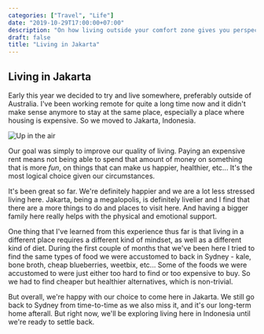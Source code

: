 ```yaml
---
categories: ["Travel", "Life"]
date: "2019-10-29T17:00:00+07:00"
description: "On how living outside your comfort zone gives you perspective."
draft: false
title: "Living in Jakarta"
---
```


## Living in Jakarta

Early this year we decided to try and live somewhere, preferably outside of Australia. I've been working remote for quite a long time now and it didn't make sense anymore to stay at the same place, especially a place where housing is expensive. So we moved to Jakarta, Indonesia.

![Up in the air](https://lh3.googleusercontent.com/FEgD92RYpsKG7-WaFjjAhRbWGIqAg-TZyPxlcWAiYLXkJCt5omtc4TLkXJ4EKtyTEBHt5etwUMh2HbqbR5BKqrfOmNu0cM0Bn680DNeOYI39UOPsd3Q745qeyVkKFAqMFydRqCcJtQXuOp3Y3ML_MV6-cO-goETSGaYzuGb8Oz9PP7Zmm8MQdu0rBcWdyxF_qZ9gsKt1jSSx1ARqZfY97q4vWsdkEKwpXrN3YrgKpmpMPWHqDgctxxRiVARjI5jjZDPnpO65MyBE4royBX0m2NQQBkorknQQW1QFFoFKaLaD9R-mYk3YSbNJPubl5M8NpC2yNBrS1qTEz6JcwybqSJ8sOi1SvdDTDLuX8Wfd-yjQSqBY3p8KlKyzcjAj5QkSxuugL-OsjLNI5q-6-9TKSn4uTM_cAZp64hcxLZI-5EjAihm1O8tNKJGchSpoVDFgZOh-UV6Kg3CnpvIPdkJwnRCXjqSwxeuXjYB6lyCodai1vstNWAoEdRdk0YHuYh2IJwdr5hk3_nGZK2S6uMttGI3rSrJp9V5EGhu_vgMID_POT25UtnsV7fZpki3CDHJXt0ssQkNvLQJQriDfki6VsQcBcDHIpyme4DmJtWpetztcFgawJ6SSZSPlXF8KQDkuUCwPkHuemA3EiZy8gvjiOUgL9ZV_RYBA_SFcVcRluST-r0vDHmIQKkU=w600-h800-no)

Our goal was simply to improve our quality of living. Paying an expensive rent means not being able to spend that amount of money on something that is more _fun_, on things that can make us happier, healthier, etc... It's the most logical choice given our circumstances.

It's been great so far. We're definitely happier and we are a lot less stressed living here. Jakarta, being a megalopolis, is definitely livelier and I find that there are a more things to do and places to visit here. And having a bigger family here really helps with the physical and emotional support.

One thing that I've learned from this experience thus far is that living in a different place requires a different kind of mindset, as well as a different kind of diet. During the first couple of months that we've been here I tried to find the same types of food we were accustomed to back in Sydney - kale, bone broth, cheap blueberries, weetbix, etc... Some of the foods we were accustomed to were just either too hard to find or too expensive to buy. So we had to find cheaper but healthier alternatives, which is non-trivial.

But overall, we're happy with our choice to come here in Jakarta. We still go back to Sydney from time-to-time as we also miss it, and it's our long-term home afterall. But right now, we'll be exploring living here in Indonesia until we're ready to settle back.

